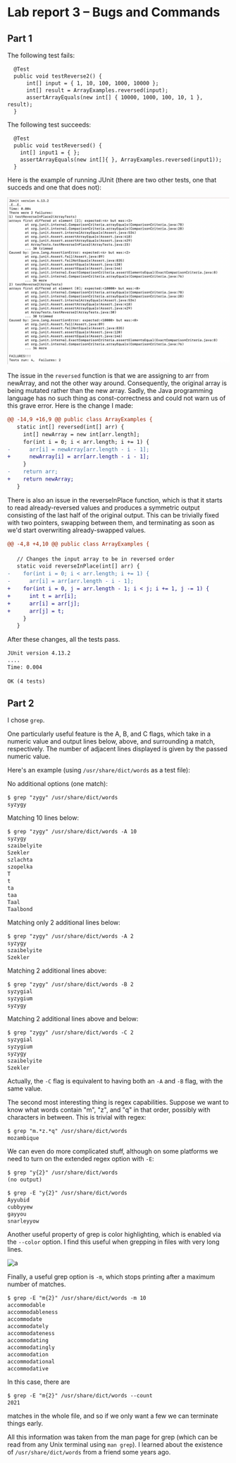 # Lab report 3 – Bugs and Commands

## Part 1

The following test fails:

```
  @Test
  public void testReverse2() {
	  int[] input = { 1, 10, 100, 1000, 10000 };
	  int[] result = ArrayExamples.reversed(input);
	  assertArrayEquals(new int[] { 10000, 1000, 100, 10, 1 }, result);
  }
```

The following test succeeds:

```
  @Test
  public void testReversed() {
    int[] input1 = { };
    assertArrayEquals(new int[]{ }, ArrayExamples.reversed(input1));
  }
```

Here is the example of running JUnit (there are two other tests, one that succeds and one that does not):

![a](./ss.png)


The issue in the `reversed` function is that we are assigning to arr from newArray, and not the other way around. Consequently, the original array is being mutated rather than the new array. Sadly, the Java programming language has no such thing as const-correctness and could not warn us of this grave error. Here is the change I made:

```diff
@@ -14,9 +16,9 @@ public class ArrayExamples {
   static int[] reversed(int[] arr) {
     int[] newArray = new int[arr.length];
     for(int i = 0; i < arr.length; i += 1) {
-      arr[i] = newArray[arr.length - i - 1];
+      newArray[i] = arr[arr.length - i - 1];
     }
-    return arr;
+    return newArray;
   }
```

There is also an issue in the reverseInPlace function, which is that it starts to read already-reversed values and produces a symmetric output consisting of the last half of the original output. This can be trivially fixed with two pointers, swapping between them, and terminating as soon as we'd start overwriting already-swapped values.


```diff
@@ -4,8 +4,10 @@ public class ArrayExamples {
 
   // Changes the input array to be in reversed order
   static void reverseInPlace(int[] arr) {
-    for(int i = 0; i < arr.length; i += 1) {
-      arr[i] = arr[arr.length - i - 1];
+    for(int i = 0, j = arr.length - 1; i < j; i += 1, j -= 1) {
+      int t = arr[i];
+      arr[i] = arr[j];
+      arr[j] = t;
     }
   }
```

After these changes, all the tests pass.

```
JUnit version 4.13.2
....
Time: 0.004

OK (4 tests)
```

## Part 2

I chose `grep`.

One particularly useful feature is the A, B, and C flags, which take in a numeric value and output lines below, above, and surrounding a match, respectively. The number of adjacent lines displayed is given by the passed numeric value.

Here's an example (using `/usr/share/dict/words` as a test file):

No additional options (one match):

```
$ grep "zygy" /usr/share/dict/words
syzygy
```

Matching 10 lines below:

```
$ grep "zygy" /usr/share/dict/words -A 10
syzygy
szaibelyite
Szekler
szlachta
szopelka
T
t
ta
taa
Taal
Taalbond
```

Matching only 2 additional lines below:

```
$ grep "zygy" /usr/share/dict/words -A 2 
syzygy
szaibelyite
Szekler
```

Matching 2 additional lines above:

```
$ grep "zygy" /usr/share/dict/words -B 2
syzygial
syzygium
syzygy
```

Matching 2 additional lines above and below:

```
$ grep "zygy" /usr/share/dict/words -C 2
syzygial
syzygium
syzygy
szaibelyite
Szekler
```

Actually, the `-C` flag is equivalent to having both an `-A` and `-B` flag, with the same value.

The second most interesting thing is regex capabilities. Suppose we want to know what words contain "m", "z", and "q" in that order, possibly with characters in between. This is trivial with regex:

```
$ grep "m.*z.*q" /usr/share/dict/words
mozambique
````

We can even do more complicated stuff, although on some platforms we need to turn on the extended regex option with `-E`:

```
$ grep "y{2}" /usr/share/dict/words 
(no output)
```

```
$ grep -E "y{2}" /usr/share/dict/words
Ayyubid
cubbyyew
gayyou
snarleyyow
````

Another useful property of grep is color highlighting, which is enabled via the `--color` option. I find this useful when grepping in files with very long lines.

![a](./ss2.png)

Finally, a useful grep option is `-m`, which stops printing after a maximum number of matches.

```
$ grep -E "m{2}" /usr/share/dict/words -m 10
accommodable
accommodableness
accommodate
accommodately
accommodateness
accommodating
accommodatingly
accommodation
accommodational
accommodative
```

In this case, there are

```
$ grep -E "m{2}" /usr/share/dict/words --count
2021
```

matches in the whole file, and so if we only want a few we can terminate things early.

All this information was taken from the man page for grep (which can be read from any Unix terminal using `man grep`). I learned about the existence of `/usr/share/dict/words` from a friend some years ago.
